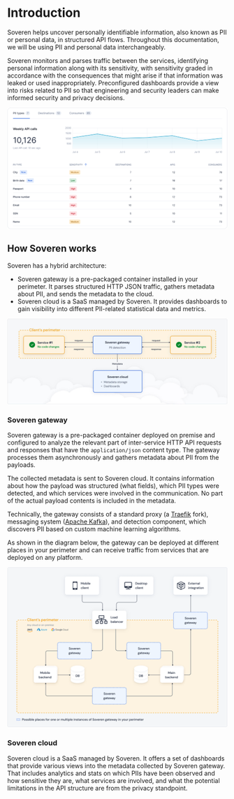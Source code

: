 # Introduction

Soveren helps uncover personally identifiable information, also known as PII or personal data, in structured API flows. Throughout this documentation, we will be using PII and personal data interchangeably.

Soveren monitors and parses traffic between the services, identifying personal information along with its sensitivity, with sensitivity graded in accordance with the consequences that might arise if that information was leaked or used inappropriately.
Preconfigured dashboards provide a view into risks related to PII so that engineering and security leaders can make informed security and privacy decisions.


![PII dashboard](img/dashboards/pii-types-overview-cropped.png "PII dashboard")


## How Soveren works

Soveren has a hybrid architecture:

* Soveren gateway is a pre-packaged container installed in your perimeter. It parses structured HTTP JSON traffic, gathers metadata about PII, and sends the metadata to the cloud.
* Soveren сloud is a SaaS managed by Soveren. It provides dashboards to gain visibility into different PII-related statistical data and metrics.

![Soveren architecture simplified](img/architecture/architecture-concept.jpg "Soveren architecture simplified")


### Soveren gateway

Soveren gateway is a pre-packaged container deployed on premise and configured to analyze the relevant part of inter-service HTTP API requests and responses that have the `application/json` content type. 
The gateway processes them asynchronously and gathers metadata about PII from the payloads.

The collected metadata is sent to Soveren сloud. 
It contains information about how the payload was structured (what fields), which PII types were detected, and which services were involved in the communication.
No part of the actual payload contents is included in the metadata.

Technically, the gateway consists of a standard proxy (a [Traefik](https://doc.traefik.io/traefik/) fork), messaging system ([Apache Kafka](https://kafka.apache.org/documentation/>)), and detection component, which discovers PII based on custom machine learning algorithms.

As shown in the diagram below, the gateway can be deployed at different places in your perimeter and can receive traffic from services that are deployed on any platform.
 

![Integration options](img/architecture/integration-4.png "Integration options")



### Soveren сloud

Soveren сloud is a SaaS managed by Soveren.
It offers a set of dashboards that provide various views into the metadata collected by Soveren gateway.
That includes analytics and stats on which PIIs have been observed and how sensitive they are, what services are involved, and what the potential limitations in the API structure are from the privacy standpoint.
